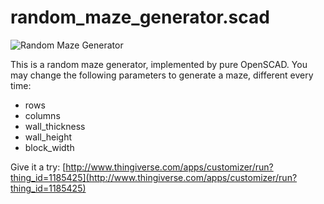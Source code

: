 # random_maze_generator.scad

![Random Maze Generator](http://thingiverse-production-new.s3.amazonaws.com/renders/f2/c4/6e/ce/f5/12316500_10153120090346831_3688134571816621464_n_preview_featured.jpg)

This is a random maze generator, implemented by pure OpenSCAD. You may change the following parameters to generate a maze, different every time:

- rows
- columns
- wall_thickness
- wall_height
- block_width

Give it a try: [http://www.thingiverse.com/apps/customizer/run?thing_id=1185425](http://www.thingiverse.com/apps/customizer/run?thing_id=1185425)
